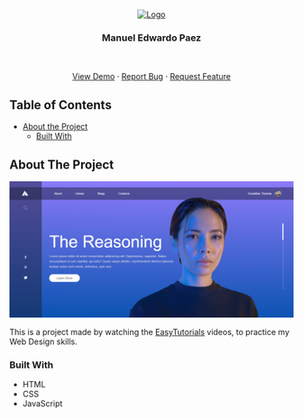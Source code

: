 



<!-- PROJECT LOGO -->
<br />
<p align="center">
  <a href="https://github.com/othneildrew/Best-README-Template">
    <img src="https://avatars0.githubusercontent.com/u/71859382?s=400&u=4b802194a7cb4f086c3ee93e65b7c735a60f7df2&v=4" alt="Logo" width="80" height="80">
  </a>

  <h3 align="center">Manuel Edwardo Paez</h3>
  <p align="center">
    <a href="https://github.com/manueledwardopaez/Website-With-Sliding/issues"></a>
    <br />
    <br />
    <a href="https://github.com/manueledwardopaez/Website-With-Sliding/issues">View Demo</a>
    ·
    <a href="https://github.com/manueledwardopaez/Website-With-Sliding/issues">Report Bug</a>
    ·
    <a href="https://github.com/manueledwardopaez/Website-With-Sliding/issues">Request Feature</a>
  </p>
</p>



<!-- TABLE OF CONTENTS -->
## Table of Contents

* [About the Project](#about-the-project)
  * [Built With](#built-with)



<!-- ABOUT THE PROJECT -->
## About The Project

![](img/project-image.PNG)

This is a project made by watching the [EasyTutorials](https://www.youtube.com/channel/UCkjoHfkLEy7ZT4bA2myJ8xA) videos, to practice my Web Design skills.

### Built With
* HTML
* CSS
* JavaScript



